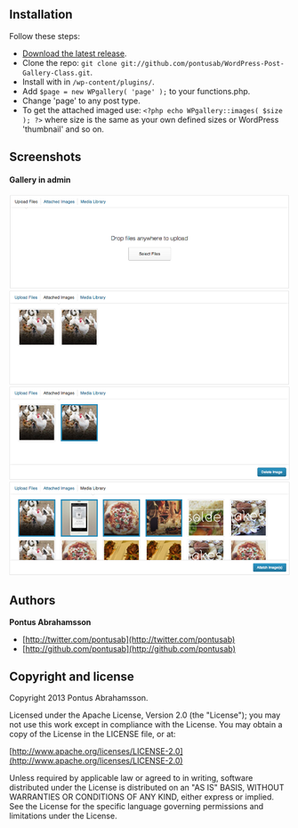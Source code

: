 
## Installation

Follow these steps:

* [Download the latest release](https://github.com/pontusab/WordPress-Post-Gallery-Class/archive/master.zip).
* Clone the repo: `git clone git://github.com/pontusab/WordPress-Post-Gallery-Class.git`.
* Install with in `/wp-content/plugins/`.
* Add `$page = new WPgallery( 'page' );` to your functions.php.
* Change 'page' to any post type.
* To get the attached imaged use: `<?php echo WPgallery::images( $size ); ?>` where size is the same as your own defined sizes or WordPress 'thumbnail' and so on.

## Screenshots

#### Gallery in admin
![Alt text](/screenshot-1.png "")
![Alt text](/screenshot-2.png "")
![Alt text](/screenshot-3.png "")
![Alt text](/screenshot-4.png "")

## Authors

**Pontus Abrahamsson**

+ [http://twitter.com/pontusab](http://twitter.com/pontusab)
+ [http://github.com/pontusab](http://github.com/pontusab)

## Copyright and license

Copyright 2013 Pontus Abrahamsson.

Licensed under the Apache License, Version 2.0 (the "License");
you may not use this work except in compliance with the License.
You may obtain a copy of the License in the LICENSE file, or at:

  [http://www.apache.org/licenses/LICENSE-2.0](http://www.apache.org/licenses/LICENSE-2.0)

Unless required by applicable law or agreed to in writing, software
distributed under the License is distributed on an "AS IS" BASIS,
WITHOUT WARRANTIES OR CONDITIONS OF ANY KIND, either express or implied.
See the License for the specific language governing permissions and
limitations under the License.



